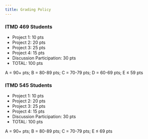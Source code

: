 ```yaml
---
title: Grading Policy
---
```


<section class="ugrad" markdown="1">
<h3>ITMD 469 Students</h3>

- Project 1: 10 pts
- Project 2: 20 pts
- Project 3: 25 pts
- Project 4: 15 pts
- Discussion Participation: 30 pts
- TOTAL: 100 pts

A = 90+ pts; B = 80-89 pts; C = 70-79 pts; D = 60-69 pts; E ≤ 59 pts
</section>

<section class="grad" markdown="1">
<h3>ITMD 545 Students</h3>

- Project 1: 10 pts
- Project 2: 20 pts
- Project 3: 25 pts
- Project 4: 15 pts
- Discussion Participation: 30 pts
- TOTAL: 100 pts

A = 90+ pts; B = 80-89 pts; C = 70-79 pts; E ≤ 69 pts
</section>
